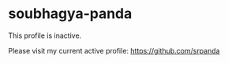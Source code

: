 # soubhagya-panda
This profile is inactive.

Please visit my current active profile:
https://github.com/srpanda
